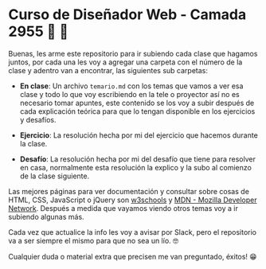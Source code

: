 # Curso de Diseñador Web - Camada 2955 🎨  💾

Buenas, les arme este repositorio para ir subiendo cada clase que hagamos juntos, por cada una les voy a agregar una carpeta con el número de la clase y adentro van a encontrar, las siguientes sub carpetas:

- **En clase**: Un archivo `temario.md` con los temas que vamos a ver esa clase y todo lo que voy escribiendo en la tele o proyector así no es necesario tomar apuntes, este contenido se los voy a subir después de cada explicación teórica para que lo tengan disponible en los ejercicios y desafíos.

- **Ejercicio**: La resolución hecha por mi del ejercicio que hacemos durante la clase.

- **Desafío**: La resolución hecha por mi del desafío que tiene para resolver en casa, normalmente esta resolución la explico y la subo al comienzo de la clase siguiente.

Las mejores páginas para ver documentación y consultar sobre cosas de HTML, CSS, JavaScript o jQuery son [w3schools](https://www.w3schools.com/) y [MDN - Mozilla Developer Network](https://developer.mozilla.org/es/). Después a medida que vayamos viendo otros temas voy a ir subiendo algunas más.

Cada vez que actualice la info les voy a avisar por Slack, pero el repositorio va a ser siempre el mismo para que no sea un lío. 🤓

Cualquier duda o material extra que precisen me van preguntado, éxitos! 😁